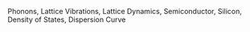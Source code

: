 Phonons,
Lattice Vibrations,
Lattice Dynamics,
Semiconductor,
Silicon,
Density of States,
Dispersion Curve
